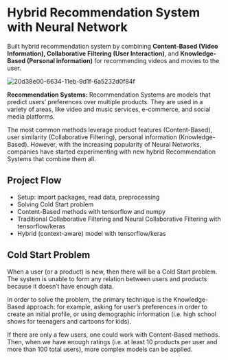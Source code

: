 
# Hybrid Recommendation System with Neural Network 

Built hybrid recommendation system by combining **Content-Based (Video Information), Collaborative Filtering (User Interaction)**, and **Knowledge-Based (Personal information)** for recommending videos and movies to the user.

![20d38e00-6634-11eb-9d1f-6a5232d0f84f](https://user-images.githubusercontent.com/68578215/199301101-063ad901-4328-4770-bb51-89f51d5c45ec.jpeg)


**Recommendation Systems:** Recommendation Systems are models that predict users’ preferences over multiple products. They are used in a variety of areas, like video and music services, e-commerce, and social media platforms.

The most common methods leverage product features (Content-Based), user similarity (Collaborative Filtering), personal information (Knowledge-Based). However, with the increasing popularity of Neural Networks, companies have started experimenting with new hybrid Recommendation Systems that combine them all.

## Project Flow

- Setup: import packages, read data, preprocessing
- Solving Cold Start problem
- Content-Based methods with tensorflow and numpy
- Traditional Collaborative Filtering and Neural Collaborative Filtering with tensorflow/keras
- Hybrid (context-aware) model with tensorflow/keras


## Cold Start Problem

When a user (or a product) is new, then there will be a  Cold Start problem. The system is unable to form any relation between users and products because it doesn’t have enough data.

In order to solve the problem, the primary technique is the Knowledge-Based approach: for example, asking for user’s preferences in order to create an initial profile, or using demographic information (i.e. high school shows for teenagers and cartoons for kids).

If there are only a few users, one could work with Content-Based methods. Then, when we have enough ratings (i.e. at least 10 products per user and more than 100 total users), more complex models can be applied.




